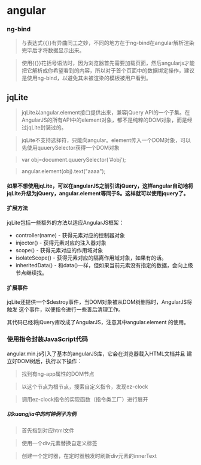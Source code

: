 # angular

### ng-bind
  >与表达式{{}}有异曲同工之妙，不同的地方在于ng-bind在angular解析渲染完毕后才将数据显示出来。

  >使用{{}}花括号语法时，因为浏览器首先需要加载页面，然后angularjs才能把它解析成你希望看到的内容，所以对于首个页面中的数据绑定操作，建议是使用ng-bind，以避免其未被渲染的模板被用户看到。


## jqLite
  >jqLite以angular.element接口提供出来，兼容jQuery API的一个子集。在AngularJS的所有API中的element对象，都不是纯粹的DOM对象，而是经过jqLite封装过的。

  >jqLite不支持选择符，只能向angular。element传入一个DOM对象，可以先使用quuerySelector获得一个DOM对象

  >var obj=document.quuerySelector('#obj');

  >angular.element(obj).text("aaaa");

#### 如果不想使用jqLite，可以在angularJS之前引进jQuery，这样angular自动地将jqLite升级为jQuery，angular.element等同于$。这样就可以使用jquery了。


#### 扩展方法

jqLite包括一些额外的方法以适应AngularJS框架：

* controller(name) - 获得元素对应的控制器对象
* injector() - 获得元素对应的注入器对象
* scope() - 获得元素对应的作用域对象
* isolateScope() - 获得元素对应的隔离作用域对象，如果有的话。
* inheritedData() - 和data()一样，但如果当前元素没有指定的数据，会向上级 节点继续找。


#### 扩展事件

jqLite还提供一个$destroy事件，当DOM对象被从DOM树删除时，AngularJS将触发 这个事件，以便指令进行一些善后清理工作。

其代码已经将jQuery库改成了AngularJS，注意其中angular.element 的使用。


### 使用指令封装JavaScript代码

angular.min.js引入了基本的angularJS库，它会在浏览器载入HTML文档并且 建立好DOM树后，执行以下操作：

> 找到有ng-app属性的DOM节点

> 以这个节点为根节点，搜索自定义指令，发现ez-clock

> 调用ez-clock指令的实现函数（指令类工厂）进行展开

##### 以kuangjia中的时钟例子为例

 >首先指到对应html文件

 >使用一个div元素替换自定义标签

 >创建一个定时器，在定时器触发时刷新div元素的innerText
